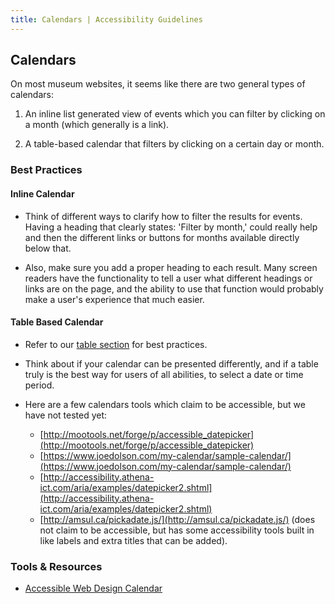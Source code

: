 ```yaml
---
title: Calendars | Accessibility Guidelines
---
```


## Calendars

On most museum websites, it seems like there are two general types of calendars:

1. An inline list generated view of events which you can filter by clicking on a month (which generally is a link).

2. A table-based calendar that filters by clicking on a certain day or month.

### Best Practices

#### Inline Calendar

* Think of different ways to clarify how to filter the results for events. Having a heading that clearly states: 'Filter by month,' could really help and then the different links or buttons for months available directly below that.

* Also, make sure you add a proper heading to each result. Many screen readers have the functionality to tell a user what different headings or links are on the page, and the ability to use that function would probably make a user's experience that much easier.

#### Table Based Calendar

* Refer to our [table section](/code/tables) for best practices.

* Think about if your calendar can be presented differently, and if a table truly is the best way for users of all abilities, to select a date or time period.

* Here are a few calendars tools which claim to be accessible, but we have not tested yet:

  - [http://mootools.net/forge/p/accessible_datepicker](http://mootools.net/forge/p/accessible_datepicker)
  - [https://www.joedolson.com/my-calendar/sample-calendar/](https://www.joedolson.com/my-calendar/sample-calendar/)
  - [http://accessibility.athena-ict.com/aria/examples/datepicker2.shtml](http://accessibility.athena-ict.com/aria/examples/datepicker2.shtml)
  - [http://amsul.ca/pickadate.js/](http://amsul.ca/pickadate.js/) (does not claim to be accessible, but has some accessibility tools built in like labels and extra titles that can be added).

### Tools &amp; Resources

* [Accessible Web Design Calendar](https://www.joedolson.com/my-calendar/sample-calendar/)
